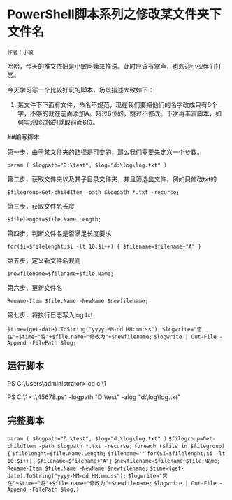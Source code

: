 # PowerShell脚本系列之修改某文件夹下文件名
    作者：小敏

哈哈，今天的推文依旧是小敏阿姨来推送。此时应该有掌声，也欢迎小伙伴们打赏。

今天学习写一个比较好玩的脚本，场景描述大致如下：

1. 某文件下下面有文件，命名不规范，现在我们要把他们的名字改成只有6个字，不够的就在前面添加A。超过6位的，跳过不修改。下次再丰富脚本，如何实现超过6的就取前面6位。

##编写脚本

第一步，由于某文件夹的路径是可变的，那么我们需要先定义一个参数。

`param
(
$logpath="D:\test",
$log="d:\log\log.txt"
)`

第二步，获取文件夹以及其子目录文件夹，并且筛选出文件，例如只修改txt的

`$filegroup=Get-childItem -path $logpath *.txt -recurse;`

第三步，获取文件名长度

`$filelenght=$file.Name.Length;`

第四步，判断文件名是否满足长度要求

`for($i=$filelenght;$i -lt 10;$i++)
{
$filename=$filename+"A"
}`

第五步，定义新文件名规则

`$newfilename=$filename+$file.Name;`

第六步，更新文件名

`Rename-Item $file.Name -NewName $newfilename;`

第七步，将执行日志写入log.txt

`$time=(get-date).ToString("yyyy-MM-dd HH:mm:ss");`
`$logwrite="您在"+$time+"将"+$file.name+"修改为"+$newfilename;`
`$logwrite | Out-File -Append -FilePath $log;`

## 运行脚本

PS C:\Users\administrator> cd c:\1

PS C:\1> .\45678.ps1 -logpath "D:\test" -alog "d:\log\log.txt"

## 完整脚本

`param
(
$logpath="D:\test",
$log="d:\log\log.txt"
)`
`$filegroup=Get-childItem -path $logpath *.txt -recurse;`
`foreach ($file in $filegroup){`
`$filelenght=$file.Name.Length;`
`$filename=''`
`for($i=$filelenght;$i -lt 10;$i++){`
`$filename=$filename+"A"}`
`$newfilename=$filename+$file.Name;`
`Rename-Item $file.Name -NewName $newfilename;`
`$time=(get-date).ToString("yyyy-MM-dd HH:mm:ss");`
`$logwrite="您在"+$time+"将"+$file.name+"修改为"+$newfilename;`
`$logwrite | Out-File -Append -FilePath $log;}`